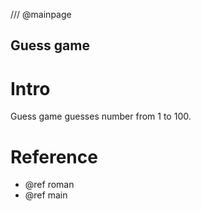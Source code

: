 /// @mainpage
## Guess game

# Intro 
Guess game guesses number from 1 to 100.

# Reference
* @ref roman
* @ref main